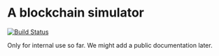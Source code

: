 # A blockchain simulator

[![Build Status](https://travis-ci.com/kaimast/blockchain-simulator.svg?token=8nNhnZqBJD8ys1A271z4&branch=master)](https://travis-ci.com/kaimast/blockchain-simulator)

Only for internal use so far. We might add a public documentation later.
